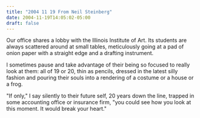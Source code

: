 ```yaml
---
title: "2004 11 19 From Neil Steinberg"
date: 2004-11-19T14:05:02-05:00
draft: false
---
```



Our office shares a lobby with the Illinois Institute of Art. Its students are always scattered around at small tables, meticulously going at a pad of onion paper with a straight edge and a drafting instrument.

I sometimes pause and take advantage of their being so focused to really look at them: all of 19 or 20, thin as pencils, dressed in the latest silly fashion and pouring their souls into a rendering of a costume or a house or a frog.

"If only," I say silently to their future self, 20 years down the line, trapped in some accounting office or insurance firm, "you could see how you look at this moment. It would break your heart."


